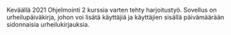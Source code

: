 Keväällä 2021 Ohjelmointi 2 kurssia varten tehty harjoitustyö. 
Sovellus on urheilupäiväkirja, johon voi lisätä käyttäjiä ja käyttäjien sisällä päivämäärään sidonnaisia urheilukirjauksia.

